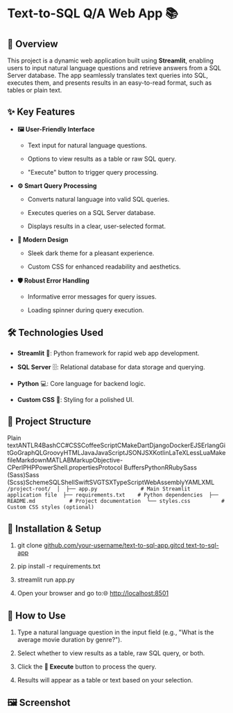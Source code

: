 Text-to-SQL Q/A Web App 📚
==========================

📖 Overview
-----------

This project is a dynamic web application built using **Streamlit**, enabling users to input natural language questions and retrieve answers from a SQL Server database. The app seamlessly translates text queries into SQL, executes them, and presents results in an easy-to-read format, such as tables or plain text.

✨ Key Features
--------------

*   **🖼️ User-Friendly Interface**
    
    *   Text input for natural language questions.
        
    *   Options to view results as a table or raw SQL query.
        
    *   "Execute" button to trigger query processing.
        
*   **⚙️ Smart Query Processing**
    
    *   Converts natural language into valid SQL queries.
        
    *   Executes queries on a SQL Server database.
        
    *   Displays results in a clear, user-selected format.
        
*   **🎨 Modern Design**
    
    *   Sleek dark theme for a pleasant experience.
        
    *   Custom CSS for enhanced readability and aesthetics.
        
*   **🛡️ Robust Error Handling**
    
    *   Informative error messages for query issues.
        
    *   Loading spinner during query execution.
        

🛠️ Technologies Used
---------------------

*   **Streamlit** 🐍: Python framework for rapid web app development.
    
*   **SQL Server** 🗄️: Relational database for data storage and querying.
    
*   **Python** 💻: Core language for backend logic.
    
*   **Custom CSS** 🎨: Styling for a polished UI.
    

📂 Project Structure
--------------------

Plain textANTLR4BashCC#CSSCoffeeScriptCMakeDartDjangoDockerEJSErlangGitGoGraphQLGroovyHTMLJavaJavaScriptJSONJSXKotlinLaTeXLessLuaMakefileMarkdownMATLABMarkupObjective-CPerlPHPPowerShell.propertiesProtocol BuffersPythonRRubySass (Sass)Sass (Scss)SchemeSQLShellSwiftSVGTSXTypeScriptWebAssemblyYAMLXML`   /project-root/  │  ├── app.py              # Main Streamlit application file  ├── requirements.txt    # Python dependencies  ├── README.md           # Project documentation  └── styles.css          # Custom CSS styles (optional)   `

🚀 Installation & Setup
-----------------------

1.  git clone [github.com/your-username/text-to-sql-app.gitcd text-to-sql-app](https://github.com/BilalBoudjema/Text-to-SQL-OpenAI)
    
2.  pip install -r requirements.txt
    
3.  streamlit run app.py
    
4.  Open your browser and go to:🌐 [http://localhost:8501](http://localhost:8501/)
    

📝 How to Use
-------------

1.  Type a natural language question in the input field (e.g., "What is the average movie duration by genre?").
    
2.  Select whether to view results as a table, raw SQL query, or both.
    
3.  Click the **🚀 Execute** button to process the query.
    
4.  Results will appear as a table or text based on your selection.
    

🖼️ Screenshot
--------------

